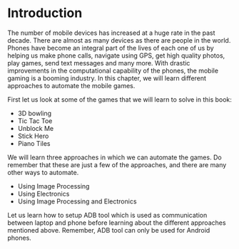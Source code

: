 # Introduction

The number of mobile devices has increased at a huge rate in the past decade. There are almost as many devices as there are people in the world. Phones have become an integral part of the lives of each one of us by helping us make phone calls, navigate using GPS, get high quality photos, play games, send text messages and many more. With drastic improvements in the computational capability of the phones, the mobile gaming is a booming industry. In this chapter, we will learn different approaches to automate the mobile games.

First let us look at some of the games that we will learn to solve in this book:

* 3D bowling
* Tic Tac Toe
* Unblock Me
* Stick Hero
* Piano Tiles

We will learn three approaches in which we can automate the games. Do remember that these are just a few of the approaches, and there are many other ways to automate.

* Using Image Processing
* Using Electronics
* Using Image Processing and Electronics

Let us learn how to setup ADB tool which is used as communication between laptop and phone before learning about the different approaches mentioned above. Remember, ADB tool can only be used for Android phones.